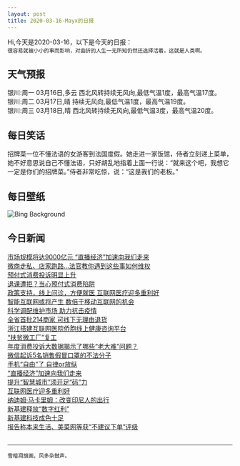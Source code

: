 ```yaml
---
layout: post
title: 2020-03-16-Mayx的日报
---
```


Hi,今天是2020-03-16，以下是今天的日报：<br><small>
很容易就被小小的事而影响，对曲折的人生一无所知仍然还选择活着，这就是人类啊。</small><!--more-->
## 天气预报
银川:周一 03月16日,多云 西北风转持续无风向,最低气温1度，最高气温17度。<br>银川:周二 03月17日,晴 持续无风向,最低气温1度，最高气温19度。<br>银川:周三 03月18日,晴 西北风转持续无风向,最低气温3度，最高气温20度。
## 每日笑话
招牌菜一位不懂法语的女游客到法国度假。她走进一家饭馆，侍者立刻递上菜单，她不好意思说自己不懂法语，只好胡乱地指着上面一行说：“就来这个吧，我想它一定是你们的招牌菜。”侍者非常吃惊，说：“这是我们的老板。”
## 每日壁纸
![Bing Background](https://cn.bing.com/th?id=OHR.MetamorphicRocks_EN-US9509651378_1920x1080.jpg&rf=LaDigue_1920x1080.jpg&pid=hp "Pemaquid Point Light in Maine's Damariscotta region (© Tom Whitney/Adobe Stock)")
## 今日新闻

[市场规模将达9000亿元 “直播经济”加速向我们走来](http://it.people.com.cn/n1/2020/0316/c1009-31633597.html)   
[微商走私、店家跑路…法官教你遇到这些事如何维权](http://it.people.com.cn/n1/2020/0316/c1009-31633601.html)   
[预付式消费投诉明显上升](http://it.people.com.cn/n1/2020/0316/c1009-31633608.html)   
[退课遭拒？当心预付式消费陷阱](http://it.people.com.cn/n1/2020/0316/c1009-31633613.html)   
[政策支持，线上问诊，方便就医 互联网医疗迎多重利好](http://it.people.com.cn/n1/2020/0316/c1009-31633552.html)   
[智能互联网或将产生 数倍于移动互联网的机会](http://it.people.com.cn/n1/2020/0316/c1009-31633581.html)   
[科学调配维护市场 助力抗击疫情](http://it.people.com.cn/n1/2020/0316/c1009-31633596.html)   
[全省首批214商家 可线下无理由退货](http://it.people.com.cn/n1/2020/0316/c1009-31633614.html)   
[浙江搭建互联网医院侨胞线上健康咨询平台](http://it.people.com.cn/n1/2020/0316/c1009-31633521.html)   
[“扶贫微工厂”复工](http://it.people.com.cn/n1/2020/0316/c1009-31633508.html)   
[年度消费投诉大数据揭示了哪些“老大难”问题？](http://it.people.com.cn/n1/2020/0316/c1009-31633001.html)   
[微信起诉5名销售假冒口罩的不法分子](http://it.people.com.cn/n1/2020/0316/c1009-31633002.html)   
[手机“自由”了 自律or放纵](http://it.people.com.cn/n1/2020/0316/c1009-31633007.html)   
[“直播经济”加速向我们走来](http://it.people.com.cn/n1/2020/0316/c1009-31633038.html)   
[提升“智慧城市”须开足“码”力](http://it.people.com.cn/n1/2020/0316/c1009-31633039.html)   
[互联网医疗迎多重利好](http://it.people.com.cn/n1/2020/0316/c1009-31633040.html)   
[纳迪姆·马卡里姆：改变印尼人的出行](http://it.people.com.cn/n1/2020/0316/c1009-31633041.html)   
[新基建释放“数字红利”](http://it.people.com.cn/n1/2020/0316/c1009-31633042.html)   
[新基建科技成色十足](http://it.people.com.cn/n1/2020/0316/c1009-31633043.html)   
[报告称本来生活、美菜网等获“不建议下单”评级](http://it.people.com.cn/n1/2020/0316/c1009-31633005.html)   
<br />

***

<small>雪暗凋旗画，风多杂鼓声。</small>
